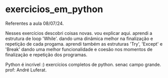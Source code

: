 # exercicios_em_python
Referentes a aula 08/07/24.

 Nesses exercícios descobri coisas novas. vou explicar aqui.
 aprendi a estrutura de loop 'While'. dando uma dinâmica 
 melhor na finalização e repetição de cada progama.
 aprendi também as estruturas 'Try', 'Except' e 'Break' dando uma
 melhor funcionalidade e coesão nos momentos de finalização e repetição
 dos programas.

 Python é incrível :)
exercícios completos de python.
senac campo grande.
prof: André Luferat.

